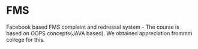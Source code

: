# FMS
Facebook based FMS complaint and redressal system - The course is based on OOPS concepts(JAVA based).
We obtained appreciation frommm college for this.
